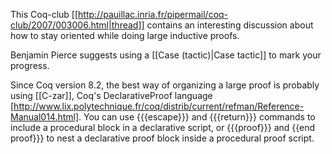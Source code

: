 This Coq-club [[http://pauillac.inria.fr/pipermail/coq-club/2007/003006.html|thread]] contains an interesting discussion about how to stay oriented while doing large inductive proofs.  

Benjamin Pierce suggests using a [[Case (tactic)|Case tactic]] to mark your progress.

Since Coq version 8.2, the best way of organizing a large proof is probably using [[C-zar]], Coq's DeclarativeProof language [http://www.lix.polytechnique.fr/coq/distrib/current/refman/Reference-Manual014.html].  You can use {{{escape}}} and {{{return}}} commands to include a procedural block in a declarative script, or {{{proof}}} and {{end proof}}} to nest a declarative proof block inside a procedural proof script.
